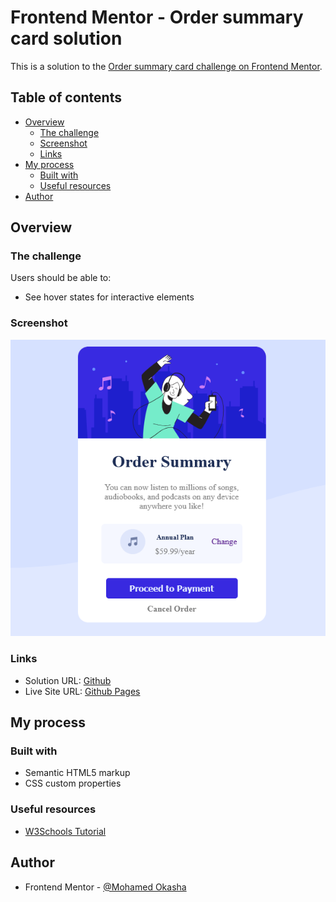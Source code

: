 # Frontend Mentor - Order summary card solution

This is a solution to the [Order summary card challenge on Frontend Mentor](https://www.frontendmentor.io/challenges/order-summary-component-QlPmajDUj).

## Table of contents

- [Overview](#overview)
  - [The challenge](#the-challenge)
  - [Screenshot](#screenshot)
  - [Links](#links)
- [My process](#my-process)
  - [Built with](#built-with)
  - [Useful resources](#useful-resources)
- [Author](#author)

## Overview

### The challenge

Users should be able to:

- See hover states for interactive elements

### Screenshot

![](./design/my-screenshot.png)

### Links

- Solution URL: [Github](https://github.com/3okasha/order-summary-component)
- Live Site URL: [Github Pages](https://3okasha.github.io/order-summary-component)

## My process

### Built with

- Semantic HTML5 markup
- CSS custom properties

### Useful resources

- [W3Schools Tutorial](https://www.w3schools.com/)

## Author

- Frontend Mentor - [@Mohamed Okasha](https://www.frontendmentor.io/profile/3okasha)